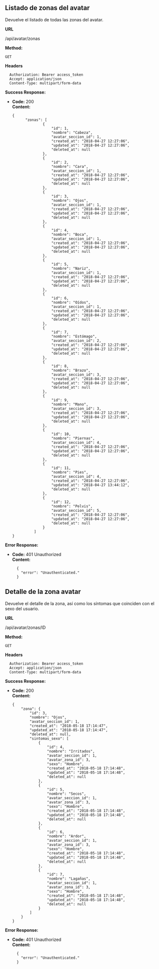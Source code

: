 
## Listado de zonas del avatar
Devuelve el listado de todas las zonas del avatar. 

 **URL**

  /api/avatar/zonas

 **Method:**

  `GET`

  **Headers**
   
      Authorization: Bearer access_token
      Accept: application/json
      Content-Type: multipart/form-data
      
**Success Response:**

* **Code:** 200 <br />
  **Content:**

      {
            "zonas": [
            		{
            			"id": 1,
            			"nombre": "Cabeza",
            			"avatar_seccion_id": 1,
            			"created_at": "2018-04-27 12:27:06",
            			"updated_at": "2018-04-27 12:27:06",
            			"deleted_at": null
            		},
            		{
            			"id": 2,
            			"nombre": "Cara",
            			"avatar_seccion_id": 1,
            			"created_at": "2018-04-27 12:27:06",
            			"updated_at": "2018-04-27 12:27:06",
            			"deleted_at": null
            		},
            		{
            			"id": 3,
            			"nombre": "Ojos",
            			"avatar_seccion_id": 1,
            			"created_at": "2018-04-27 12:27:06",
            			"updated_at": "2018-04-27 12:27:06",
            			"deleted_at": null
            		},
            		{
            			"id": 4,
            			"nombre": "Boca",
            			"avatar_seccion_id": 1,
            			"created_at": "2018-04-27 12:27:06",
            			"updated_at": "2018-04-27 12:27:06",
            			"deleted_at": null
            		},
            		{
            			"id": 5,
            			"nombre": "Nariz",
            			"avatar_seccion_id": 1,
            			"created_at": "2018-04-27 12:27:06",
            			"updated_at": "2018-04-27 12:27:06",
            			"deleted_at": null
            		},
            		{
            			"id": 6,
            			"nombre": "Oídos",
            			"avatar_seccion_id": 1,
            			"created_at": "2018-04-27 12:27:06",
            			"updated_at": "2018-04-27 12:27:06",
            			"deleted_at": null
            		},
            		{
            			"id": 7,
            			"nombre": "Estómago",
            			"avatar_seccion_id": 2,
            			"created_at": "2018-04-27 12:27:06",
            			"updated_at": "2018-04-27 12:27:06",
            			"deleted_at": null
            		},
            		{
            			"id": 8,
            			"nombre": "Brazo",
            			"avatar_seccion_id": 3,
            			"created_at": "2018-04-27 12:27:06",
            			"updated_at": "2018-04-27 12:27:06",
            			"deleted_at": null
            		},
            		{
            			"id": 9,
            			"nombre": "Mano",
            			"avatar_seccion_id": 3,
            			"created_at": "2018-04-27 12:27:06",
            			"updated_at": "2018-04-27 12:27:06",
            			"deleted_at": null
            		},
            		{
            			"id": 10,
            			"nombre": "Piernas",
            			"avatar_seccion_id": 4,
            			"created_at": "2018-04-27 12:27:06",
            			"updated_at": "2018-04-27 12:27:06",
            			"deleted_at": null
            		},
            		{
            			"id": 11,
            			"nombre": "Pies",
            			"avatar_seccion_id": 4,
            			"created_at": "2018-04-27 12:27:06",
            			"updated_at": "2018-04-27 13:44:12",
            			"deleted_at": null
            		},
            		{
            			"id": 12,
            			"nombre": "Pelvis",
            			"avatar_seccion_id": 5,
            			"created_at": "2018-04-27 12:27:06",
            			"updated_at": "2018-04-27 12:27:06",
            			"deleted_at": null
            		}
            	]
      }

 **Error Response:**
      
  * **Code:** 401 Unauthorized <br />
      **Content:** 
      
          {
            "error": "Unauthenticated."
          }


**Detalle de la zona avatar**
----
Devuelve el detalle de la zona, así como los síntomas que coinciden con el sexo del usuario.

 **URL**

  /api/avatar/zonas/ID

 **Method:**

  `GET`

  **Headers**
   
      Authorization: Bearer access_token
      Accept: application/json
      Content-Type: multipart/form-data
      
 **Success Response:**

  * **Code:** 200 <br />
    **Content:**

        {
        	"zona": {
                "id": 3,
                "nombre": "Ojos",
                "avatar_seccion_id": 1,
                "created_at": "2018-05-18 17:14:47",
                "updated_at": "2018-05-18 17:14:47",
                "deleted_at": null,
                "sintomas_sexo": [
                    {
                        "id": 4,
                        "nombre": "Irritados",
                        "avatar_seccion_id": 1,
                        "avatar_zona_id": 3,
                        "sexo": "Hombre",
                        "created_at": "2018-05-18 17:14:48",
                        "updated_at": "2018-05-18 17:14:48",
                        "deleted_at": null
                    },
                    {
                        "id": 5,
                        "nombre": "Secos",
                        "avatar_seccion_id": 1,
                        "avatar_zona_id": 3,
                        "sexo": "Hombre",
                        "created_at": "2018-05-18 17:14:48",
                        "updated_at": "2018-05-18 17:14:48",
                        "deleted_at": null
                    },
                    {
                        "id": 6,
                        "nombre": "Ardor",
                        "avatar_seccion_id": 1,
                        "avatar_zona_id": 3,
                        "sexo": "Hombre",
                        "created_at": "2018-05-18 17:14:48",
                        "updated_at": "2018-05-18 17:14:48",
                        "deleted_at": null
                    },
                    {
                        "id": 7,
                        "nombre": "Lagañas",
                        "avatar_seccion_id": 1,
                        "avatar_zona_id": 3,
                        "sexo": "Hombre",
                        "created_at": "2018-05-18 17:14:48",
                        "updated_at": "2018-05-18 17:14:48",
                        "deleted_at": null
                    }
                ]
            }
        }
        
        
 **Error Response:**
      
  * **Code:** 401 Unauthorized <br />
      **Content:** 
      
          {
            "error": "Unauthenticated."
          }

